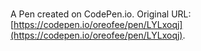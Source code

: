 # 

A Pen created on CodePen.io. Original URL: [https://codepen.io/oreofee/pen/LYLxoqj](https://codepen.io/oreofee/pen/LYLxoqj).


